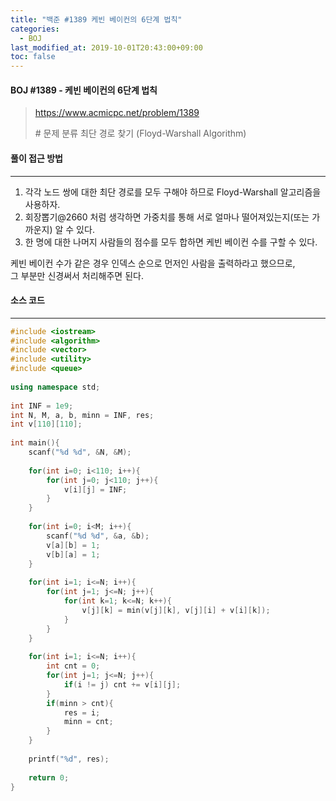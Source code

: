 ```yaml
---
title: "백준 #1389 케빈 베이컨의 6단계 법칙"
categories: 
  - BOJ
last_modified_at: 2019-10-01T20:43:00+09:00
toc: false
---
```


#### BOJ #1389 - 케빈 베이컨의 6단계 법칙

> https://www.acmicpc.net/problem/1389
>
> \# 문제 분류
> 최단 경로 찾기 (Floyd-Warshall Algorithm)



#### 풀이 접근 방법 

---

1. 각각 노드 쌍에 대한 최단 경로를 모두 구해야 하므로 Floyd-Warshall 알고리즘을 사용하자.
2. 회장뽑기@2660 처럼 생각하면 가중치를 통해 서로 얼마나 떨어져있는지(또는 가까운지) 알 수 있다.
3. 한 명에 대한 나머지 사람들의 점수를 모두 합하면 케빈 베이컨 수를 구할 수 있다.

케빈 베이컨 수가 같은 경우 인덱스 순으로 먼저인 사람을 출력하라고 했으므로,<br>그 부분만 신경써서 처리해주면 된다.



#### 소스 코드

---

``` c++
#include <iostream>
#include <algorithm>
#include <vector>
#include <utility>
#include <queue>
 
using namespace std;
 
int INF = 1e9;
int N, M, a, b, minn = INF, res;
int v[110][110];
 
int main(){
    scanf("%d %d", &N, &M);
 
    for(int i=0; i<110; i++){
        for(int j=0; j<110; j++){
            v[i][j] = INF;
        }
    }
 
    for(int i=0; i<M; i++){
        scanf("%d %d", &a, &b);
        v[a][b] = 1;
        v[b][a] = 1;
    }
 
    for(int i=1; i<=N; i++){
        for(int j=1; j<=N; j++){
            for(int k=1; k<=N; k++){
                v[j][k] = min(v[j][k], v[j][i] + v[i][k]);
            }
        }
    }
 
    for(int i=1; i<=N; i++){
        int cnt = 0;
        for(int j=1; j<=N; j++){
            if(i != j) cnt += v[i][j];
        }
        if(minn > cnt){
            res = i;
            minn = cnt;
        }
    }
 
    printf("%d", res);
 
    return 0;
}
```


